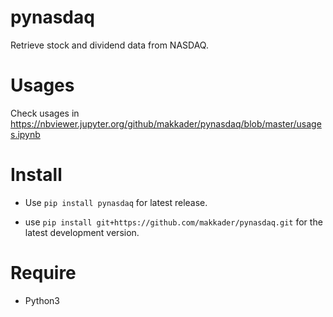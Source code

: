 # pynasdaq

Retrieve stock and dividend data from NASDAQ.

# Usages

Check usages in https://nbviewer.jupyter.org/github/makkader/pynasdaq/blob/master/usages.ipynb

# Install

- Use `pip install pynasdaq` for latest release.

- use `pip install git+https://github.com/makkader/pynasdaq.git` for the latest development version.

# Require

- Python3
